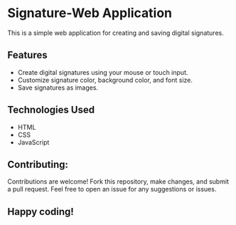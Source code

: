 # Signature-Web Application

This is a simple web application for creating and saving digital signatures.

## Features

- Create digital signatures using your mouse or touch input.
- Customize signature color, background color, and font size.
- Save signatures as images.

## Technologies Used
- HTML
- CSS
- JavaScript

## Contributing:
Contributions are welcome! Fork this repository, make changes, and submit a pull request. Feel free to open an issue for any suggestions or issues.

## Happy coding!
